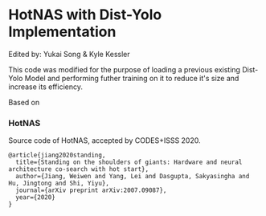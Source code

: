 # HotNAS with Dist-Yolo Implementation
Edited by: Yukai Song & Kyle Kessler

This code was modified for the purpose of loading a previous existing Dist-Yolo Model and performing futher training on it to reduce it's size and increase its efficiency.

Based on
### HotNAS
Source code of HotNAS, accepted by CODES+ISSS 2020.

```
@article{jiang2020standing,
  title={Standing on the shoulders of giants: Hardware and neural architecture co-search with hot start},
  author={Jiang, Weiwen and Yang, Lei and Dasgupta, Sakyasingha and Hu, Jingtong and Shi, Yiyu},
  journal={arXiv preprint arXiv:2007.09087},
  year={2020}
}
```
